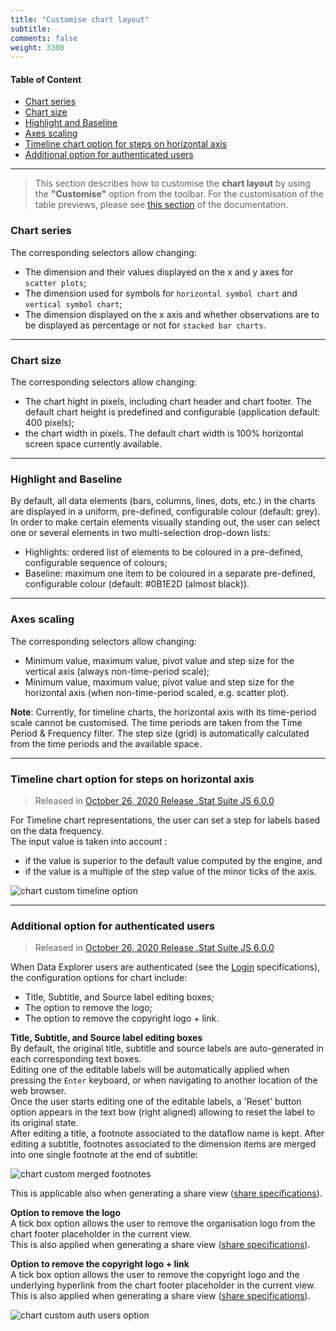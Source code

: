 ```yaml
---
title: "Customise chart layout"
subtitle: 
comments: false
weight: 3300
---
```


#### Table of Content
- [Chart series](#chart-series)
- [Chart size](#chart-size)
- [Highlight and Baseline](#highlight-and-baseline)
- [Axes scaling](#axes-scaling)
- [Timeline chart option for steps on horizontal axis](#timeline-chart-option-for-steps-on-horizontal-axis)
- [Additional option for authenticated users](#additional-option-for-authenticated-users)

---

> This section describes how to customise the **chart layout** by using the **"Customise"** option from the toolbar. For the customisation of the table previews, please see [this section](https://sis-cc.gitlab.io/dotstatsuite-documentation/using-de/viewing-data/preview-table/customise-feature/) of the documentation.

### Chart series

The corresponding selectors allow changing: 
- The dimension and their values displayed on the x and y axes for `scatter plots`;
- The dimension used for symbols for `horizontal symbol chart` and `vertical symbol chart`;
- The dimension displayed on the x axis and whether observations are to be displayed as percentage or not for `stacked bar charts`.

---

### Chart size

The corresponding selectors allow changing:  
- The chart hight in pixels, including chart header and chart footer. The default chart height is predefined and configurable (application default: 400 pixels);
- the chart width in pixels. The default chart width is 100% horizontal screen space currently available.

---

### Highlight and Baseline

By default, all data elements (bars, columns, lines, dots, etc.) in the charts are displayed in a uniform, pre-defined, configurable colour (default: grey). In order to make certain elements visually standing out, the user can select one or several elements in two multi-selection drop-down lists: 
- Highlights: ordered list of elements to be coloured in a pre-defined, configurable sequence of colours;
- Baseline: maximum one item to be coloured in a separate pre-defined, configurable colour (default: #0B1E2D (almost black)).

---

### Axes scaling

The corresponding selectors allow changing:
- Minimum value, maximum value, pivot value and step size for the vertical axis (always non-time-period scale);
- Minimum value, maximum value, pivot value and step size for the horizontal axis (when non-time-period scaled, e.g. scatter plot).

**Note**: Currently, for timeline charts, the horizontal axis with its time-period scale cannot be customised. The time periods are taken from the Time Period & Frequency filter. The step size (grid) is automatically calculated from the time periods and the available space. 

---

### Timeline chart option for steps on horizontal axis
> Released in [October 26, 2020 Release .Stat Suite JS 6.0.0](https://sis-cc.gitlab.io/dotstatsuite-documentation/changelog/#october-26-2020)

For Timeline chart representations, the user can set a step for labels based on the data frequency.  
The input value is taken into account :
* if the value is superior to the default value computed by the engine, and
* if the value is a multiple of the step value of the minor ticks of the axis.

![chart custom timeline option](/dotstatsuite-documentation/images/chart-custom-timeline-option.png)

---

### Additional option for authenticated users
> Released in [October 26, 2020 Release .Stat Suite JS 6.0.0](https://sis-cc.gitlab.io/dotstatsuite-documentation/changelog/#october-26-2020)

When Data Explorer users are authenticated (see the [Login](https://sis-cc.gitlab.io/dotstatsuite-documentation/using-de/general-layout/#login) specifications), the configuration options for chart include:
* Title, Subtitle, and Source label editing boxes;
* The option to remove the logo;
* The option to remove the copyright logo + link.

**Title, Subtitle, and Source label editing boxes**  
By default, the original title, subtitle and source labels are auto-generated in each corresponding text boxes.  
Editing one of the editable labels will be automatically applied when pressing the `Enter` keyboard, or when navigating to another location of the web browser.  
Once the user starts editing one of the editable labels, a 'Reset' button option appears in the text bow (right aligned) allowing to reset the label to its original state.  
After editing a title, a footnote associated to the dataflow name is kept. After editing a subtitle, footnotes associated to the dimension items are merged into one single footnote at the end of subtitle:

![chart custom merged footnotes](/dotstatsuite-documentation/images/chart-custom-merged-footnotes.png)

This is applicable also when generating a share view ([share specifications](https://sis-cc.gitlab.io/dotstatsuite-documentation/using-de/viewing-data/toolbar/#share)).

**Option to remove the logo**  
A tick box option allows the user to remove the organisation logo from the chart footer placeholder in the current view.  
This is also applied when generating a share view ([share specifications](https://sis-cc.gitlab.io/dotstatsuite-documentation/using-de/viewing-data/toolbar/#share)).

**Option to remove the copyright logo + link**  
A tick box option allows the user to remove the copyright logo and the underlying hyperlink from the chart footer placeholder in the current view.  
This is also applied when generating a share view ([share specifications](https://sis-cc.gitlab.io/dotstatsuite-documentation/using-de/viewing-data/toolbar/#share)).

![chart custom auth users option](/dotstatsuite-documentation/images/chart-custom-auth-users-option.png)
